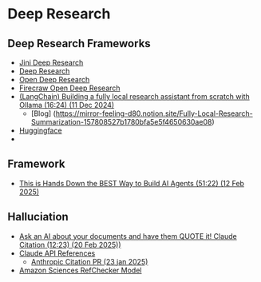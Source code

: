 # Deep Research


## Deep Research Frameworks

* [Jini Deep Research](https://github.com/jina-ai/node-DeepResearch)
* [Deep Research](https://github.com/dzhng/deep-research)
* [Open Deep Research](https://github.com/mshumer/OpenDeepResearcher)
* [Firecraw Open Deep Research](https://github.com/nickscamara/open-deep-research)
* [(LangChain) Building a fully local research assistant from scratch with Ollama (16:24) (11 Dec 2024)](https://www.youtube.com/watch?v=XGuTzHoqlj8)
  * [Blog] (https://mirror-feeling-d80.notion.site/Fully-Local-Research-Summarization-157808527b1780bfa5e5f4650630ae08)
* [Huggingface](https://huggingface.co/blog/open-deep-research)
* 

## Framework

* [This is Hands Down the BEST Way to Build AI Agents (51:22) (12 Feb 2025)](https://www.youtube.com/watch?v=U6LbW2IFUQw&t=142s)

## Halluciation

* [Ask an AI about your documents and have them QUOTE it! Claude Citation (12:23) (20 Feb 2025))](https://github.com/EdinburghNLP/awesome-hallucination-detection)
* [Claude API References](https://www.youtube.com/watch?v=1XKK2KwlCQA)
  * [Anthropic Citation PR (23 jan 2025)](https://www.anthropic.com/news/introducing-citations-api)
* [Amazon Sciences RefChecker Model](https://github.com/amazon-science/RefChecker)